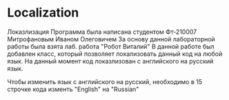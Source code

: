 # Localization
 Локазлизация
 Программа была написана студентом Фт-210007 Митрофановым Иваном Олеговичем
 За основу данной лабораторной работы была взята лаб. работа "Робот Виталий"
 В данной работе был добавлен класс, который позволяет локализовать данный код на любой язык.
 На данный момент код локазлизован с английского на русский язык.

 Чтобы изменить язык с английского на русский, необходимо в 15 строчке кода изменть "English" на "Russian"